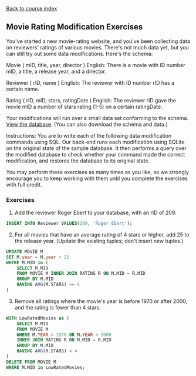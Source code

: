 [Back to course index](../index.md)

## Movie Rating Modification Exercises

You've started a new movie-rating website, and you've been collecting data on reviewers' ratings of various movies. There's not much data yet, but you can still try out some data modifications. Here's the schema:

Movie ( mID, title, year, director )
English: There is a movie with ID number mID, a title, a release year, and a director.

Reviewer ( rID, name )
English: The reviewer with ID number rID has a certain name.

Rating ( rID, mID, stars, ratingDate )
English: The reviewer rID gave the movie mID a number of stars rating (1-5) on a certain ratingDate.

Your modifications will run over a small data set conforming to the schema. [View the database](https://courses.edx.org/asset-v1:StanfordOnline+SOE.YDB-SQL0001+2T2020+type@asset+block/moviedata.html). (You can also download the schema and data.)

Instructions: You are to write each of the following data modification commands using SQL. Our back-end runs each modification using SQLite on the original state of the sample database. It then performs a query over the modified database to check whether your command made the correct modification, and restores the database to its original state.

You may perform these exercises as many times as you like, so we strongly encourage you to keep working with them until you complete the exercises with full credit.

### Exercises

1.  Add the reviewer Roger Ebert to your database, with an rID of 209.

```SQL
INSERT INTO Reviewer VALUES(209, 'Roger Ebert');
```

2.  For all movies that have an average rating of 4 stars or higher, add 25 to the release year. (Update the existing tuples; don't insert new tuples.)

```SQL
UPDATE MOVIE M
SET M.year = M.year + 25
WHERE M.MID in (
    SELECT M.MID
    FROM MOVIE M INNER JOIN RATING R ON M.MID = R.MID
    GROUP BY M.MID
    HAVING AVG(M.STARS) >= 4
)
```

3.  Remove all ratings where the movie's year is before 1970 or after 2000, and the rating is fewer than 4 stars.

```SQL
WITH LowRatedMovies as (
    SELECT M.MID
    FROM MOVIE M
    WHERE M.YEAR < 1970 OR M.YEAR > 2000
    INNER JOIN RATING R ON M.MID = R.MID
    GROUP BY M.MID
    HAVING AVG(R.STARS) < 4
)
DELETE FROM MOVIE M
WHERE M.MID in LowRatedMovies;
```
